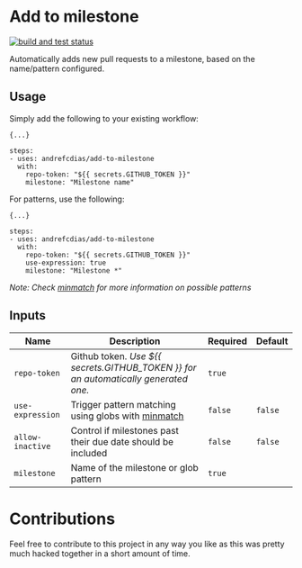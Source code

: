 # Add to milestone

<p>
  <a href="https://github.com/andrefcdias/add-to-milestone/actions/workflows/ci.yml">
    <img alt="build and test status" src="https://github.com/andrefcdias/add-to-milestone/actions/workflows/ci.yml/badge.svg">
  </a>
</p>

Automatically adds new pull requests to a milestone, based on the name/pattern configured.

## Usage

Simply add the following to your existing workflow:

```
{...}

steps:
- uses: andrefcdias/add-to-milestone
  with:
    repo-token: "${{ secrets.GITHUB_TOKEN }}"
    milestone: "Milestone name"
```

For patterns, use the following:

```
{...}

steps:
- uses: andrefcdias/add-to-milestone
  with:
    repo-token: "${{ secrets.GITHUB_TOKEN }}"
    use-expression: true
    milestone: "Milestone *"
```

_Note: Check [minmatch](https://github.com/isaacs/minimatch) for more information on possible patterns_

## Inputs

| Name             | Description                                                                               | Required | Default |
| ---------------- | ----------------------------------------------------------------------------------------- | -------- | ------- |
| `repo-token`     | Github token. _Use *${{ secrets.GITHUB_TOKEN }}* for an automatically generated one._     | `true`   |         |
| `use-expression` | Trigger pattern matching using globs with [minmatch](https://github.com/isaacs/minimatch) | `false`  | `false` |
| `allow-inactive` | Control if milestones past their due date should be included                              | `false`  | `false` |
| `milestone`      | Name of the milestone or glob pattern                                                     | `true`   |         |

# Contributions

Feel free to contribute to this project in any way you like as this was pretty much hacked together in a short amount of time.
